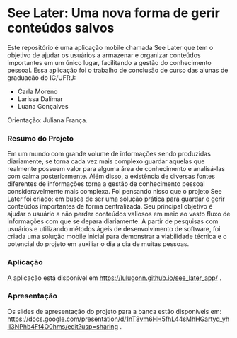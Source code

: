 # See Later: Uma nova forma de gerir conteúdos salvos
Este repositório é uma aplicação mobile chamada See Later que tem o objetivo de ajudar os usuários a armazenar e organizar conteúdos importantes em um único lugar, facilitando a gestão do conhecimento pessoal. Essa aplicação foi o trabalho de conclusão de curso das alunas de graduação do IC/UFRJ:
- Carla Moreno
- Larissa Dalimar
- Luana Gonçalves

Orientação: Juliana França.

### Resumo do Projeto
Em um mundo com grande volume de informações sendo produzidas diariamente, se torna cada vez mais complexo guardar aquelas que realmente possuem valor para alguma área de conhecimento e analisá-las com calma posteriormente. Além disso, a existência de diversas fontes diferentes de informações torna a gestão de conhecimento pessoal consideravelmente mais complexa. Foi pensando nisso que o projeto See Later foi criado: em busca de ser uma solução prática para guardar e gerir conteúdos importantes de forma centralizada. Seu principal objetivo é ajudar o usuário a não perder conteúdos valiosos em meio ao vasto fluxo de informações com que se depara diariamente. A partir de pesquisas com usuários e utilizando métodos ágeis de desenvolvimento de software, foi criada uma solução mobile inicial para demonstrar a viabilidade técnica e o potencial do projeto em auxiliar o dia a dia de muitas pessoas.

### Aplicação
A aplicação está disponível em https://lulugonn.github.io/see_later_app/ .

### Apresentação
Os slides de apresentação do projeto para a banca estão disponíveis em: https://docs.google.com/presentation/d/1nT8vm6HH5fhL44sMhHGartyq_yhII3NPhb4Ff4O0hms/edit?usp=sharing .
